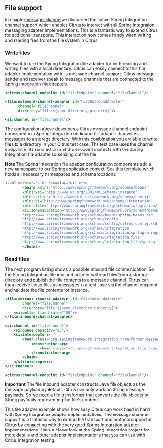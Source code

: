 ## File support

In chapter[message-channel](message-channel)we discussed the native Spring Integration channel support which enables Citrus to interact with all Spring Integration messaging adapter implementations. This is a fantastic way to extend Citrus for additional transports. This interaction now comes handy when writing and reading files from the file system in Citrus.

### Write files

We want to use the Spring Integration file adapter for both reading and writing files with a local directory. Citrus can easily connect to this file adapter implementation with its message channel support. Citrus message sender and receiver speak to message channels that are connected to the Spring Integration file adapters.

```xml
<citrus:channel-endpoint id="fileEndpoint" channel="fileChannel"/>

<file:outbound-channel-adapter id="fileOutboundAdapter"
      channel="fileChannel"
      directory="file:${some.directory.property}"/>

<si:channel id="fileChannel"/>
```

The configuration above describes a Citrus message channel endpoint connected to a Spring Integration outbound file adapter that writes messages to a storage directory. With this combination you are able to write files to a directory in your Citrus test case. The test case uses the channel endpoint in its send action and the endpoint interacts with the Spring Integration file adapter so sending out the file.

**Note**
The Spring Integration file adapter configuration components add a new namespace to our Spring application context. See this template which holds all necessary namespaces and schema locations:

```xml
<?xml version="1.0" encoding="UTF-8"?>
        <beans xmlns="http://www.springframework.org/schema/beans"
        xmlns:xsi="http://www.w3.org/2001/XMLSchema-instance"
        xmlns:citrus="http://www.citrusframework.org/schema/config"
        xmlns:si="http://www.springframework.org/schema/integration"
        xmlns:file="http://www.springframework.org/schema/integration/file"
        xsi:schemaLocation="http://www.springframework.org/schema/beans
        http://www.springframework.org/schema/beans/spring-beans.xsd
        http://www.citrusframework.org/schema/config
        http://www.citrusframework.org/schema/config/citrus-config.xsd
        http://www.springframework.org/schema/integration
        http://www.springframework.org/schema/integration/spring-integration.xsd
        http://www.springframework.org/schema/integration/file
        http://www.springframework.org/schema/integration/file/spring-integration-file.xsd">
        </beans>
```

### Read files

The next program listing shows a possible inbound file communication. So the Spring Integration file inbound adapter will read files from a storage directory and publish the file contents to a message channel. Citrus can then receive those files as messages in a test case via the channel endpoint and validate the file contents for instance.

```xml
<file:inbound-channel-adapter  id="fileInboundAdapter"
        channel="fileChannel"
        directory="file:${some.directory.property}">
    <si:poller fixed-rate="100"/>
</file:inbound-channel-adapter>

<si:channel id="fileChannel">
    <si:queue capacity="25"/>
    <si:interceptors>
        <bean class="org.springframework.integration.transformer.MessageTransformingChannelInterceptor">
            <constructor-arg>
                <bean class="org.springframework.integration.file.transformer.FileToStringTransformer"/>
            </constructor-arg>
        </bean>
    </si:interceptors>
</si:channel>

<citrus:channel-endpoint id="fileEndpoint" channel="fileChannel"/>
```

**Important**
The file inbound adapter constructs Java file objects as the message payload by default. Citrus can only work on String message payloads. So we need a file transformer that converts the file objects to String payloads representing the file's content.

This file adapter example shows how easy Citrus can work hand in hand with Spring Integration adapter implementations. The message channel support is a fantastic way to extend the transport and protocol support in Citrus by connecting with the very good Spring Integration adapter implementations. Have a closer look at the Spring Integration project for more details and other adapter implementations that you can use with Citrus integration testing.

